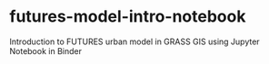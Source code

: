 # futures-model-intro-notebook
Introduction to FUTURES urban model in GRASS GIS using Jupyter Notebook in Binder
